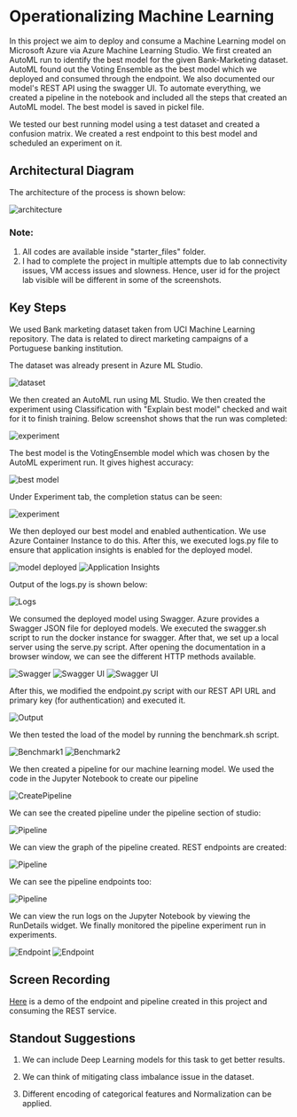 # Operationalizing Machine Learning

In this project we aim to deploy and consume a Machine Learning model on Microsoft Azure via Azure Machine Learning Studio. We first created an AutoML run to identify the best model for the given Bank-Marketing dataset. AutoML found out the Voting Ensemble as the best model which we deployed and consumed through the endpoint. We also documented our model's REST API using the swagger UI. To automate everything, we created a pipeline in the notebook and included all the steps that created an AutoML model. The best model is saved in pickel file. 

We tested our best running model using a test dataset and created a confusion matrix. We created a rest endpoint to this best model and scheduled an experiment on it.

## Architectural Diagram
The architecture of the process is shown below:

![architecture](screenshots/Architecture.png)

### Note:
1. All codes are available inside "starter_files" folder.
2. I had to complete the project in multiple attempts due to lab connectivity issues, VM access issues and slowness. Hence, user id for the project lab visible will be different in some of the screenshots.

## Key Steps

We used Bank marketing dataset taken from UCI Machine Learning repository. The data is related to direct marketing campaigns of a Portuguese banking institution.

The dataset was already present in Azure ML Studio.

![dataset](screenshots/1.Dataset.JPG)

We then created an AutoML run using ML Studio. We then created the experiment using Classification with "Explain best model" checked and wait for it to finish training. Below screenshot shows that the run was completed:

![experiment](screenshots/2.Run.JPG)

The best model is the VotingEnsemble model which was chosen by the AutoML experiment run. It gives highest accuracy:

![best model](screenshots/3.Best_Model.JPG)

Under Experiment tab, the completion status can be seen:

![experiment](screenshots/4.Exp_Completed.JPG)

We then deployed our best model and enabled authentication. We use Azure Container Instance to do this. After this, we executed logs.py file to ensure that application insights is enabled for the deployed model.

![model deployed](screenshots/5.Deploy_Model.JPG)
![Application Insights](screenshots/6.Application_Insights_Enabled.JPG)

Output of the logs.py is shown below:

![Logs](screenshots/7.Logs_Output.JPG)

We consumed the deployed model using Swagger. Azure provides a Swagger JSON file for deployed models. We executed the swagger.sh script to run the docker instance for swagger. After that, we set up a local server using the serve.py script. After opening the documentation in a browser window, we can see the different HTTP methods available.

![Swagger](screenshots/8.Swagger.JPG)
![Swagger UI](screenshots/9.swagger_UI.JPG)
![Swagger UI](screenshots/10.Swagger_UI_2.JPG)


After this, we modified the endpoint.py script with our REST API URL and primary key (for authentication) and executed it. 

![Output](screenshots/11.endpoint_result.JPG)

We then tested the load of the model by running the benchmark.sh script.

![Benchmark1](screenshots/12.benchmark1.JPG)
![Benchmark2](screenshots/13.benchmark2.JPG)

We then created a pipeline for our machine learning model. We used the code in the Jupyter Notebook to create our pipeline

![CreatePipeline](screenshots/14.running_pipeline.JPG)

We can see the created pipeline under the pipeline section of studio:

![Pipeline](screenshots/16.pipeline_created.JPG)

We can view the graph of the pipeline created. REST endpoints are created:

![Pipeline](screenshots/21.bank_train.JPG)

We can see the pipeline endpoints too:

![Pipeline](screenshots/20.pipe_endpoints.JPG)

We can view the run logs on the Jupyter Notebook by viewing the RunDetails widget. We finally monitored the pipeline experiment run in experiments.

![Endpoint](screenshots/18.experiments_notebook.JPG)
![Endpoint](screenshots/17.pipeline_bank.JPG)

## Screen Recording

[Here](https://youtu.be/6Am38TsPi5A) is a demo of the endpoint and pipeline created in this project and consuming the REST service.

## Standout Suggestions

1. We can include Deep Learning models for this task to get better results. 

2. We can think of mitigating class imbalance issue in the dataset.

3. Different encoding of categorical features and Normalization can be applied.

